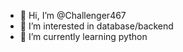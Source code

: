 - 👋 Hi, I’m @Challenger467
- 👀 I’m interested in database/backend
- 🌱 I’m currently learning python

<!---
Challenger467/Challenger467 is a ✨ special ✨ repository because its `README.md` (this file) appears on your GitHub profile.
You can click the Preview link to take a look at your changes.
--->

